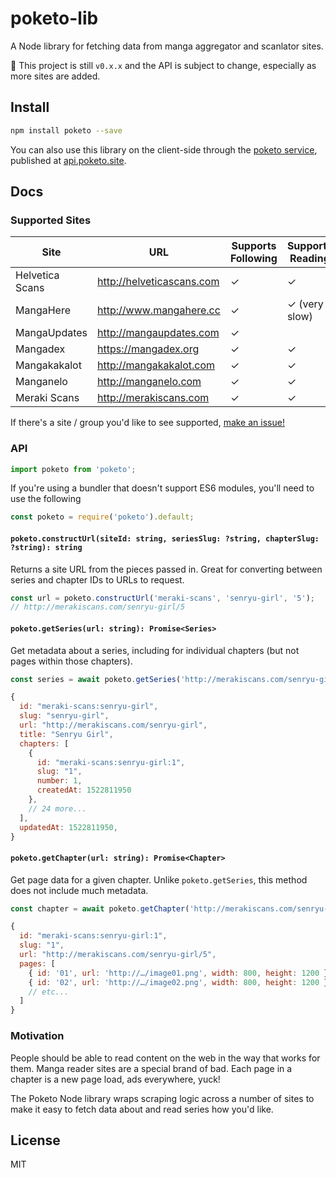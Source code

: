 # poketo-lib

A Node library for fetching data from manga aggregator and scanlator sites.

:construction: This project is still `v0.x.x` and the API is subject to change, especially as more sites are added.

## Install

```bash
npm install poketo --save
```

You can also use this library on the client-side through the [poketo service](https://github.com/poketo/service), published at [api.poketo.site](https://api.poketo.site).

## Docs

### Supported Sites

| Site            | URL                       | Supports Following | Supports Reading |
| --------------- | ------------------------- | ------------------ | ---------------- |
| Helvetica Scans | http://helveticascans.com | ✓                  | ✓                |
| MangaHere       | http://www.mangahere.cc   | ✓                  | ✓ (very slow)    |
| MangaUpdates    | http://mangaupdates.com   | ✓                  |                  |
| Mangadex        | https://mangadex.org      | ✓                  | ✓                |
| Mangakakalot    | http://mangakakalot.com   | ✓                  | ✓                |
| Manganelo       | http://manganelo.com      | ✓                  | ✓                |
| Meraki Scans    | http://merakiscans.com    | ✓                  | ✓                |

If there's a site / group you'd like to see supported, [make an issue!](https://github.com/poketo/lib/issues/new)

### API

```jsx
import poketo from 'poketo';
```

If you're using a bundler that doesn't support ES6 modules, you'll need to use the following

```jsx
const poketo = require('poketo').default;
```

#### `poketo.constructUrl(siteId: string, seriesSlug: ?string, chapterSlug: ?string): string`

Returns a site URL from the pieces passed in. Great for converting between series and chapter IDs to URLs to request.

```jsx
const url = poketo.constructUrl('meraki-scans', 'senryu-girl', '5');
// http://merakiscans.com/senryu-girl/5
```

#### `poketo.getSeries(url: string): Promise<Series>`

Get metadata about a series, including for individual chapters (but not pages within those chapters).

```jsx
const series = await poketo.getSeries('http://merakiscans.com/senryu-girl');

{
  id: "meraki-scans:senryu-girl",
  slug: "senryu-girl",
  url: "http://merakiscans.com/senryu-girl",
  title: "Senryu Girl",
  chapters: [
    {
      id: "meraki-scans:senryu-girl:1",
      slug: "1",
      number: 1,
      createdAt: 1522811950
    },
    // 24 more...
  ],
  updatedAt: 1522811950,
}
```

#### `poketo.getChapter(url: string): Promise<Chapter>`

Get page data for a given chapter. Unlike `poketo.getSeries`, this method does not include much metadata.

```jsx
const chapter = await poketo.getChapter('http://merakiscans.com/senryu-girl/5');

{
  id: "meraki-scans:senryu-girl:1",
  slug: "1",
  url: "http://merakiscans.com/senryu-girl/5",
  pages: [
    { id: '01', url: 'http://…/image01.png', width: 800, height: 1200 },
    { id: '02', url: 'http://…/image02.png', width: 800, height: 1200 },
    // etc...
  ]
}
```

### Motivation

People should be able to read content on the web in the way that works for them. Manga reader sites are a special brand of bad. Each page in a chapter is a new page load, ads everywhere, yuck!

The Poketo Node library wraps scraping logic across a number of sites to make it easy to fetch data about and read series how you'd like.

## License

MIT
